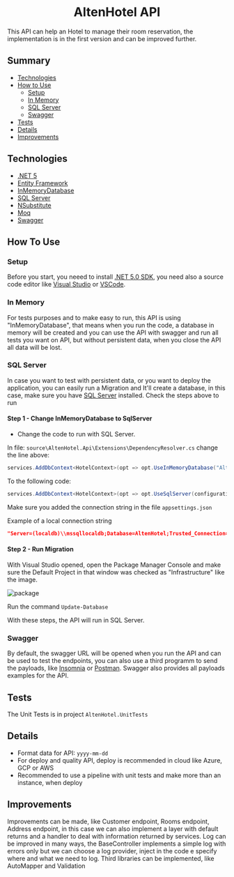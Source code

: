 <h1 align="center">AltenHotel API</h1>

<p align="left">This API can help an Hotel to manage their room reservation, the implementation is in the first version and can be improved further.</p>

## Summary
 * [Technologies](#technologies)
 * [How to Use](#how-to-use)
    * [Setup](#setup)
    * [In Memory](#in-memory)
    * [SQL Server](#sql-server)
    * [Swagger](#swagger)
 * [Tests](#tests)
 * [Details](#details)
 * [Improvements](#improvements)

## Technologies

- [.NET 5](https://dotnet.microsoft.com/download/dotnet/5.0)
- [Entity Framework](https://docs.microsoft.com/en-us/ef/)
- [InMemoryDatabase](https://docs.microsoft.com/en-us/ef/core/providers/in-memory/)
- [SQL Server](https://www.microsoft.com/en-us/sql-server/sql-server-downloads)
- [NSubstitute](https://nsubstitute.github.io/)
- [Moq](https://github.com/Moq/moq4/wiki/Quickstart)
- [Swagger](https://swagger.io/)

## How To Use

### Setup

Before you start, you neeed to install [.NET 5.0 SDK](https://dotnet.microsoft.com/download/dotnet/5.0), you need also a source code editor like [Visual Studio](https://visualstudio.microsoft.com/pt-br/downloads/) or [VSCode](https://code.visualstudio.com/).

### In Memory

For tests purposes and to make easy to run, this API is using "InMemoryDatabase", that means when you run the code, a database in memory will be created and you can use the API with swagger and run all tests you want on API, but without persistent data, when you close the API  all data will be lost.

### SQL Server

In case you want to test with persistent data, or you want to deploy the application, you can easily run a Migration and It'll create a database, in this case, make sure you have [SQL Server](https://www.microsoft.com/en-us/sql-server/sql-server-downloads) installed. Check the steps above to run

#### Step 1 - Change InMemoryDatabase to SqlServer
  
  * Change the code to run with SQL Server.
  
  In file: `source\AltenHotel.Api\Extensions\DependencyResolver.cs` change the line above:
  
  ```c#
  services.AddDbContext<HotelContext>(opt => opt.UseInMemoryDatabase("AltenHotel"));
  ```
  
  To the following code:
  
  ```c#
  services.AddDbContext<HotelContext>(opt => opt.UseSqlServer(configuration.GetConnectionString("DefaultConnection")));
  ```
  
  Make sure you added the connection string in the file `appsettings.json`
  
  Example of a local connection string
  
  ```json
  "Server=(localdb)\\mssqllocaldb;Database=AltenHotel;Trusted_Connection=True;MultipleActiveResultSets=true"
  ```
  
#### Step 2 - Run Migration

  With Visual Studio opened, open the Package Manager Console and make sure the Default Project in that window was checked as "Infrastructure" like the image.
  
  ![package](https://user-images.githubusercontent.com/26381060/132993693-a8a1996f-094e-4a88-9dd0-b361a2149517.png)
  
  Run the command  `Update-Database`
  
  With these steps, the API will run in SQL Server.
  
  
### Swagger
   
   By default, the swagger URL will be opened when you run the API and can be used to test the endpoints, you can also use a third programm to send the payloads, like [Insomnia](https://insomnia.rest/download) or [Postman](https://www.postman.com/downloads/). Swagger also provides all payloads examples for the API.
   
## Tests
   The Unit Tests is in project `AltenHotel.UnitTests`
   
## Details
   
   * Format data for API: `yyyy-mm-dd`
   * For deploy and quality API, deploy is recommended in cloud like Azure, GCP or AWS
   * Recommended to use a pipeline with unit tests and make more than an instance, when deploy 

## Improvements
   
   Improvements can be made, like Customer endpoint, Rooms endpoint, Address endpoint, in this case we can also implement a layer with default returns and a handler to deal with information returned by services.
   Log can be improved in many ways, the BaseController implements a simple log with errors only but we can choose a log provider, inject in the code e specify where and what we need to log.
   Third libraries can be implemented, like AutoMapper and Validation
   
